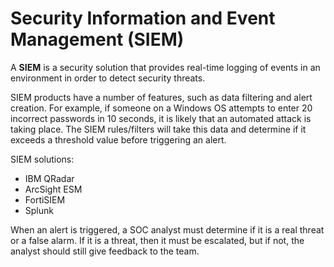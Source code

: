 # Security Information and Event Management (SIEM)

A **SIEM** is a security solution that provides real-time logging of events in an environment in order to detect security threats.

SIEM products have a number of features, such as data filtering and alert creation.  For example, if someone on a Windows OS attempts to enter 20 incorrect passwords in 10 seconds, it is likely that an automated attack is taking place.  The SIEM rules/filters will take this data and determine if it exceeds a threshold value before triggering an alert.

SIEM solutions:
- IBM QRadar
- ArcSight ESM
- FortiSIEM
- Splunk

When an alert is triggered, a SOC analyst must determine if it is a real threat or a false alarm.  If it is a threat, then it must be escalated, but if not, the analyst should still give feedback to the team.